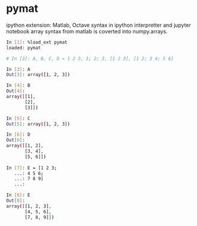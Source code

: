 # pymat
ipython extension: Matlab, Octave syntax in ipython interpretter and jupyter notebook
array syntax from matlab is coverted into numpy.arrays.

```sh
In [1]: %load_ext pymat
loaded: pymat

# In [2]: A, B, C, D = 1 2 3, 1; 2; 3, [1 2 3], [1 2; 3 4; 5 6]

In [3]: A
Out[3]: array([1, 2, 3])

In [4]: B
Out[4]:
array([[1],
       [2],
       [3]])

In [5]: C
Out[5]: array([1, 2, 3])

In [6]: D
Out[6]:
array([[1, 2],
       [3, 4],
       [5, 6]])
       
In [7]: E = [1 2 3;
   ...: 4 5 6;
   ...: 7 8 9]
   ...:

In [8]: E
Out[8]:
array([[1, 2, 3],
       [4, 5, 6],
       [7, 8, 9]])
```

